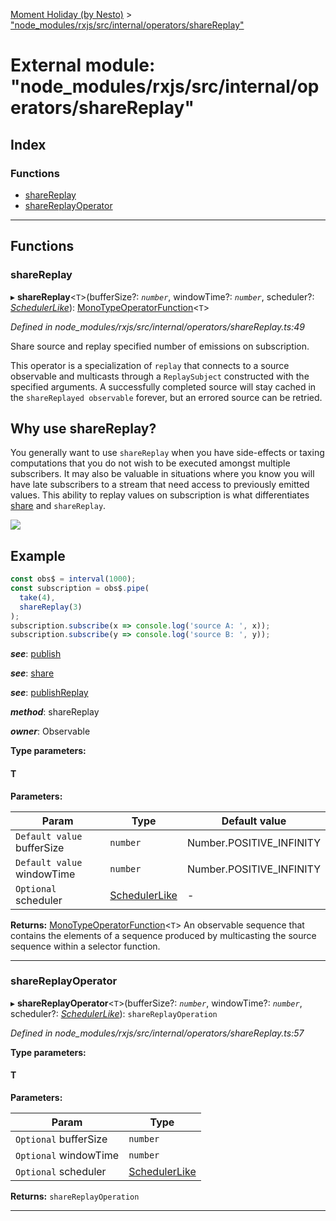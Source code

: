 [Moment Holiday (by Nesto)](../README.md) > ["node_modules/rxjs/src/internal/operators/shareReplay"](../modules/_node_modules_rxjs_src_internal_operators_sharereplay_.md)

# External module: "node_modules/rxjs/src/internal/operators/shareReplay"

## Index

### Functions

* [shareReplay](_node_modules_rxjs_src_internal_operators_sharereplay_.md#sharereplay)
* [shareReplayOperator](_node_modules_rxjs_src_internal_operators_sharereplay_.md#sharereplayoperator)

---

## Functions

<a id="sharereplay"></a>

###  shareReplay

▸ **shareReplay**<`T`>(bufferSize?: *`number`*, windowTime?: *`number`*, scheduler?: *[SchedulerLike](../interfaces/_node_modules_rxjs_src_internal_types_.schedulerlike.md)*): [MonoTypeOperatorFunction](../interfaces/_node_modules_rxjs_src_internal_types_.monotypeoperatorfunction.md)<`T`>

*Defined in node_modules/rxjs/src/internal/operators/shareReplay.ts:49*

Share source and replay specified number of emissions on subscription.

This operator is a specialization of `replay` that connects to a source observable and multicasts through a `ReplaySubject` constructed with the specified arguments. A successfully completed source will stay cached in the `shareReplayed observable` forever, but an errored source can be retried.

Why use shareReplay?
--------------------

You generally want to use `shareReplay` when you have side-effects or taxing computations that you do not wish to be executed amongst multiple subscribers. It may also be valuable in situations where you know you will have late subscribers to a stream that need access to previously emitted values. This ability to replay values on subscription is what differentiates [share](_node_modules_rxjs_src_internal_operators_share_.md#share) and `shareReplay`.

![](shareReplay.png)

Example
-------

```javascript
const obs$ = interval(1000);
const subscription = obs$.pipe(
  take(4),
  shareReplay(3)
);
subscription.subscribe(x => console.log('source A: ', x));
subscription.subscribe(y => console.log('source B: ', y));
```
*__see__*: [publish](_node_modules_rxjs_src_internal_operators_publish_.md#publish)

*__see__*: [share](_node_modules_rxjs_src_internal_operators_share_.md#share)

*__see__*: [publishReplay](_node_modules_rxjs_src_internal_operators_publishreplay_.md#publishreplay)

*__method__*: shareReplay

*__owner__*: Observable

**Type parameters:**

#### T 
**Parameters:**

| Param | Type | Default value |
| ------ | ------ | ------ |
| `Default value` bufferSize | `number` |  Number.POSITIVE_INFINITY |
| `Default value` windowTime | `number` |  Number.POSITIVE_INFINITY |
| `Optional` scheduler | [SchedulerLike](../interfaces/_node_modules_rxjs_src_internal_types_.schedulerlike.md) | - |

**Returns:** [MonoTypeOperatorFunction](../interfaces/_node_modules_rxjs_src_internal_types_.monotypeoperatorfunction.md)<`T`>
An observable sequence that contains the elements of a sequence produced
by multicasting the source sequence within a selector function.

___
<a id="sharereplayoperator"></a>

###  shareReplayOperator

▸ **shareReplayOperator**<`T`>(bufferSize?: *`number`*, windowTime?: *`number`*, scheduler?: *[SchedulerLike](../interfaces/_node_modules_rxjs_src_internal_types_.schedulerlike.md)*): `shareReplayOperation`

*Defined in node_modules/rxjs/src/internal/operators/shareReplay.ts:57*

**Type parameters:**

#### T 
**Parameters:**

| Param | Type |
| ------ | ------ |
| `Optional` bufferSize | `number` |
| `Optional` windowTime | `number` |
| `Optional` scheduler | [SchedulerLike](../interfaces/_node_modules_rxjs_src_internal_types_.schedulerlike.md) |

**Returns:** `shareReplayOperation`

___


